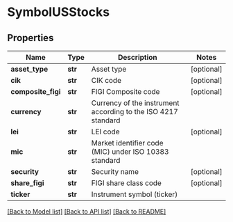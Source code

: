 # SymbolUSStocks

## Properties
Name | Type | Description | Notes
------------ | ------------- | ------------- | -------------
**asset_type** | **str** | Asset type | [optional] 
**cik** | **str** | CIK code | [optional] 
**composite_figi** | **str** | FIGI Composite code | [optional] 
**currency** | **str** | Currency of the instrument according to the ISO 4217 standard | 
**lei** | **str** | LEI code | [optional] 
**mic** | **str** | Market identifier code (MIC) under ISO 10383 standard | 
**security** | **str** | Security name | [optional] 
**share_figi** | **str** | FIGI share class code | [optional] 
**ticker** | **str** | Instrument symbol (ticker) | 

[[Back to Model list]](../README.md#documentation-for-models) [[Back to API list]](../README.md#documentation-for-api-endpoints) [[Back to README]](../README.md)

